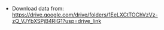 - Download data from: https://drive.google.com/drive/folders/1EeLXCtTOChVzVz-zQ_VJYbXSPjB4RlG1?usp=drive_link